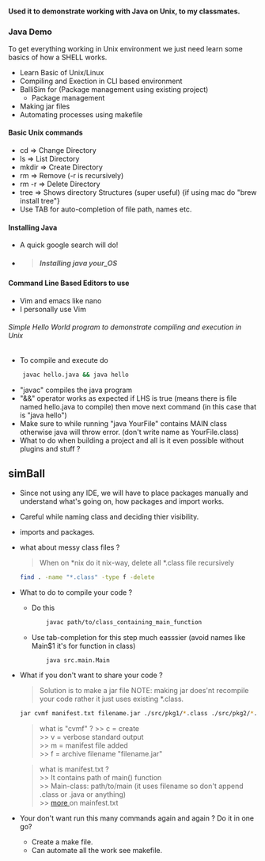 #### Used it to demonstrate working with Java on Unix, to my classmates.
### Java Demo
To get everything working in Unix environment we just need learn some basics of how a SHELL works.
- Learn Basic of Unix/Linux
- Compiling and Exection in CLI based environment
- BalliSim for (Package management using existing project)
	* Package management
- Making jar files
- Automating processes using makefile

####  Basic Unix commands
- cd => Change Directory
- ls => List Directory
- mkdir => Create Directory
- rm => Remove (-r is recursively)
- rm -r => Delete Directory
- tree => Shows directory Structures (super useful) {if using mac do "brew install tree"}
- Use TAB for auto-completion of file path, names etc.

#### Installing Java

- A quick google search will do! 
- > ##### Installing java your_OS

#### Command Line Based Editors to use

- Vim and emacs like nano
- I personally use Vim

###### Simple Hello World program to demonstrate compiling and execution in Unix

- To compile and execute do

```bash
	javac hello.java && java hello
```
- "javac" compiles the java program
- "&&" operator works as expected if LHS is true (means there is file named hello.java to compile) then move next command (in this case that is "java hello")
- Make sure to while running "java YourFile" contains MAIN class otherwise java will throw error. (don't write name as YourFile.class)
- What to do when building a project and all is it even possible without plugins and stuff ?

## simBall

* Since not using any IDE, we will have to place packages manually and understand what's going on, how packages and import works.
* Careful while naming class and deciding thier visibility.
* imports and packages.


* what about messy class files ?
	> When on *nix do it nix-way, delete all *.class file recursively 
	 ```bash
	 find . -name "*.class" -type f -delete
	 ```

* What to do to compile your code ?
	- Do this
		```bash
			javac path/to/class_containing_main_function
		```
	- Use tab-completion for this step much easssier (avoid names like Main$1 it's for function in class)
		```bash
			java src.main.Main  
		```
* What if you don't want to share your code ?
	> Solution is to make a jar file
	> NOTE: making jar does'nt recompile your code rather it just uses existing *.class.
	```bash
	jar cvmf manifest.txt filename.jar ./src/pkg1/*.class ./src/pkg2/*.class
	```
	> what is "cvmf" ?
		>> c = create  
		>> v = verbose standard output  
		>> m = manifest file added  
		>> f = archive filename "filename.jar"  

	> what is manifest.txt ?  
		>> It contains path of main() function  
		>> Main-class: path/to/main  (it uses filename so don't append .class or .java or anything)</br>
		>> [ more ]( https://docs.oracle.com/javase/tutorial/deployment/jar/manifestindex.html ) on mainfest.txt
	
* Your don't want run this many commands again and again ? Do it in one go?
	- Create a make file.
	- Can automate all the work see makefile.


